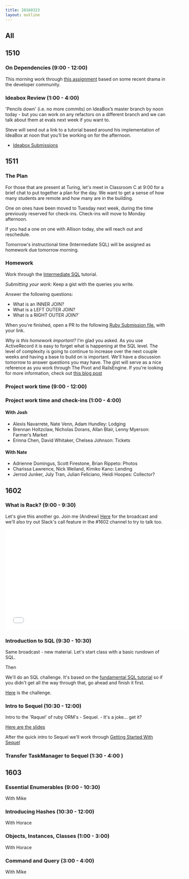 ```yaml
---
title: 20160323
layout: outline
---
```


## All

## 1510

### On Dependencies (9:00 - 12:00)

This morning work through [this assignment](https://gist.github.com/rrgayhart/a3517e56174270c3c3e7) based on some recent drama in the developer community.

### Ideabox Review (1:00 - 4:00)

'Pencils down' (i.e. no more commits) on IdeaBox’s master branch by noon today - but you can work on any refactors on a different branch and we can talk about them at evals next week if you want to.

Steve will send out a link to a tutorial based around his implementation of IdeaBox at noon that you’ll be working on for the afternoon.

- [Ideabox Submissions](https://github.com/turingschool/ruby-submissions/tree/master/1510/module_4_assignments/ideabox2.0)

## 1511

### The Plan

For those that are present at Turing, let's meet in Classroom C at 9:00 for a brief chat to put together a plan for the day. We want to get a sense of how many students are remote and how many are in the building.

One on ones have been moved to Tuesday next week, during the time previously reserved for check-ins. Check-ins will move to Monday afternoon.

If you had a one on one with Allison today, she will reach out and reschedule.

Tomorrow's instructional time (Intermediate SQL) will be assigned as homework due tomorrow morning.

### Homework

Work through the [Intermediate SQL](https://github.com/turingschool/lesson_plans/blob/master/ruby_03-professional_rails_applications/intermediate_sql.md) tutorial.

*Submitting your work:* Keep a gist with the queries you write.

Answer the following questions:
* What is an INNER JOIN?
* What is a LEFT OUTER JOIN?
* What is a RIGHT OUTER JOIN?`

When you're finished, open a PR to the following [Ruby Submission file.](https://github.com/turingschool/ruby-submissions/blob/master/1511/homework/intermediate_sql.md) with your link.

*Why is this homework important?* I'm glad you asked. As you use ActiveRecord it is easy to forget what is happening at the SQL level. The level of complexity is going to continue to increase over the next couple weeks and having a base to build on is important. We'll have a discussion tomorrow to answer questions you may have. The gist will serve as a nice reference as you work through The Pivot and RailsEngine. If you're looking for more information, check out [this blog post](http://blog.codinghorror.com/a-visual-explanation-of-sql-joins/)

### Project work time (9:00 - 12:00)

### Project work time and check-ins (1:00 - 4:00)

#### With Josh
- Alexis Navarrete, Nate Venn, Adam Hundley: Lodging
- Brennan Holtzclaw, Nicholas Dorans, Allan Blair, Lenny Myerson: Farmer’s Market
- Erinna Chen, David Whitaker, Chelsea Johnson: Tickets

#### With Nate

- Adrienne Domingus, Scott Firestone, Brian Rippeto: Photos
- Charissa Lawrence, Nick Weiland, Kimiko Kano: Lending
- Jerrod Junker, July Tran, Julian Feliciano, Heidi Hoopes: Collector?


## 1602

### What is Rack? (9:00 - 9:30)

Let's give this another go. Join me (Andrew) [Here](https://plus.google.com/events/c2edcns6o7e4bkt7h7kqvku0p24) for the broadcast and we'll also try out Slack's call feature in the #1602 channel to try to talk too.

<iframe width="560" height="315" src="//www.youtube.com/embed/cnT-iagCzSA" frameborder="0" allowfullscreen></iframe>

### Introduction to SQL (9:30 - 10:30)

Same broadcast - new material. Let's start class with a basic rundown of SQL.

Then

We'll do an SQL challenge. It's based on the [fundamental SQL tutorial](http://tutorials.jumpstartlab.com/topics/sql/fundamental_sql.html#stq=&stp=0) so if you didn't get all the way through that, go ahead and finish it first.

[Here](https://github.com/turingschool/lesson_plans/blob/master/ruby_02-web_applications_with_ruby/explore_sql.md) is the challenge.


### Intro to Sequel (10:30 - 12:00)

Intro to the 'Raquel' of ruby ORM's - Sequel. - It's a joke... get it?

[Here are the slides](https://www.dropbox.com/s/75t98l4lnmr1ub4/intro_to_sequel.key?dl=0)

After the quick intro to Sequel we'll work through [Getting Started With Sequel](http://tutorials.jumpstartlab.com/topics/sql/sequel.html)


### Transfer TaskManager to Sequel (1:30 - 4:00 )

## 1603

### Essential Enumerables (9:00 - 10:30)

With Mike

### Introducing Hashes (10:30 - 12:00)

With Horace

### Objects, Instances, Classes (1:00 - 3:00)

With Horace

### Command and Query (3:00 - 4:00)

With Mike
